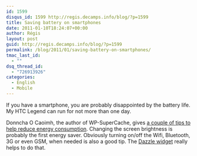 ```yaml
---
id: 1599
disqus_id: 1599 http://regis.decamps.info/blog/?p=1599
title: Saving battery on smartphones
date: 2011-01-10T18:24:07+00:00
author: Régis
layout: post
guid: http://regis.decamps.info/blog/?p=1599
permalink: /blog/2011/01/saving-battery-on-smartphones/
tmac_last_id:
  - ""
dsq_thread_id:
  - "726913926"
categories:
  - English
  - Mobile
---
```

If you have a smartphone, you are probably disappointed by the battery life. My HTC Legend can run for not more than one day.

Donncha O Caoimh, the author of WP-SuperCache, gives [a couple of tips to help reduce energy consumption](http://ocaoimh.ie/android-battery-saving-tips/). Changing the screen brightness is probably the first energy saver. Obviously turning on/off the Wifi, Bluetooth, 3G or even GSM, when needed is also a good tip. The [Dazzle widget](http://code.google.com/p/moonblink/wiki/Dazzle#Features) really helps to do that.
